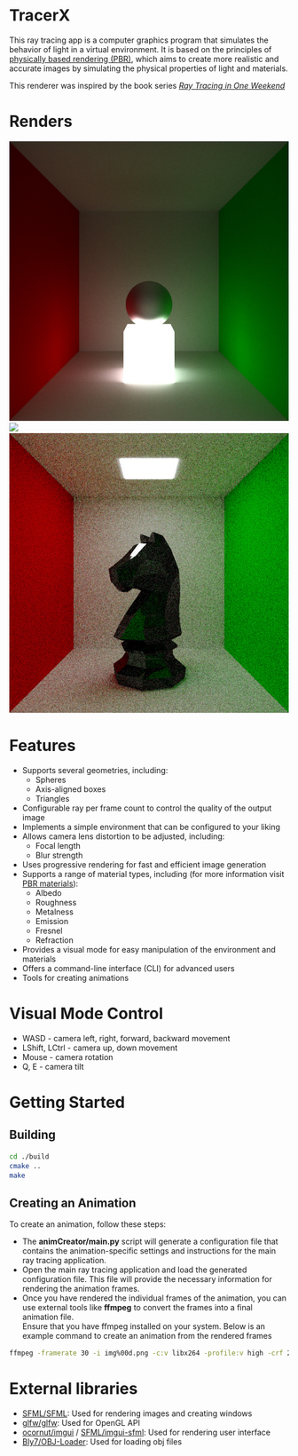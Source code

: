 # TracerX

This ray tracing app is a computer graphics program that simulates the behavior of light in a virtual environment. It is based on the principles of [physically based rendering (PBR)]((https://learn.microsoft.com/en-us/azure/remote-rendering/overview/features/pbr-materials)), which aims to create more realistic and accurate images by simulating the physical properties of light and materials.

This renderer was inspired by the book series [_Ray Tracing in One Weekend_](https://raytracing.github.io/)

# Renders
![](img/image0.jpg)
![](img/image1.jpg)
![](img/image2.jpg)

# Features
- Supports several geometries, including:
    - Spheres
    - Axis-aligned boxes
    - Triangles
- Configurable ray per frame count to control the quality of the output image
- Implements a simple environment that can be configured to your liking
- Allows camera lens distortion to be adjusted, including:
    - Focal length
    - Blur strength
- Uses progressive rendering for fast and efficient image generation
- Supports a range of material types, including (for more information visit [PBR materials](https://learn.microsoft.com/en-us/azure/remote-rendering/overview/features/pbr-materials)):
    - Albedo
    - Roughness
    - Metalness
    - Emission
    - Fresnel
    - Refraction
- Provides a visual mode for easy manipulation of the environment and materials
- Offers a command-line interface (CLI) for advanced users
- Tools for creating animations

# Visual Mode Control
- WASD - camera left, right, forward, backward movement
- LShift, LCtrl - camera up, down movement
- Mouse - camera rotation
- Q, E - camera tilt

# Getting Started
## Building
```bash
cd ./build
cmake ..
make
```

## Creating an Animation
To create an animation, follow these steps:
- The __animCreator/main.py__ script will generate a configuration file that contains the animation-specific settings and instructions for the main ray tracing application.
- Open the main ray tracing application and load the generated configuration file. This file will provide the necessary information for rendering the animation frames.
- Once you have rendered the individual frames of the animation, you can use external tools like __ffmpeg__ to convert the frames into a final animation file.  
Ensure that you have ffmpeg installed on your system.
Below is an example command to create an animation from the rendered frames
```bash
ffmpeg -framerate 30 -i img%00d.png -c:v libx264 -profile:v high -crf 20 -pix_fmt yuv420p output.mp4
```

# External libraries
- [SFML/SFML](https://github.com/SFML/SFML): Used for rendering images and creating windows
- [glfw/glfw](https://github.com/glfw/glfw): Used for OpenGL API 
- [ocornut/imgui](https://github.com/ocornut/imgui) / [SFML/imgui-sfml](https://github.com/SFML/imgui-sfml): Used for rendering user interface
- [Bly7/OBJ-Loader](https://github.com/Bly7/OBJ-Loader): Used for loading obj files